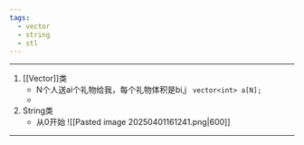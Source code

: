```yaml
---
tags:
  - vector
  - string
  - stl
---
```

---
1. [[Vector]]类
	- N个人送ai个礼物给我，每个礼物体积是bi,j ` vector<int> a[N];`
	- 
2. String类
	- 从0开始
![[Pasted image 20250401161241.png|600]]
---
